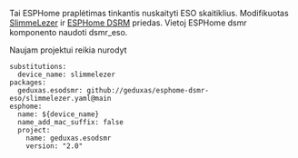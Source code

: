 Tai ESPHome praplėtimas tinkantis nuskaityti ESO skaitiklius.
Modifikuotas [SlimmeLezer](https://github.com/zuidwijk/dsmr)
ir [ESPHome DSRM](https://github.com/esphome/esphome) priedas. 
Vietoj ESPHome dsmr komponento naudoti dsmr_eso.



Naujam projektui reikia nurodyt

```
substitutions:
  device_name: slimmelezer
packages:
  geduxas.esodsmr: github://geduxas/esphome-dsmr-eso/slimmelezer.yaml@main
esphome:
  name: ${device_name}
  name_add_mac_suffix: false
  project:
    name: geduxas.esodsmr
    version: "2.0"
```
